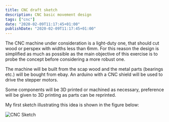 ```yaml
---
title: CNC draft sketch
description: CNC basic movement design
tags: ["cnc"]
date: "2020-02-09T11:17:45+01:00"
publishDate: "2020-02-09T11:17:45+01:00"
---
```


The CNC machine under consideration is a light-duty one, that should cut wood or perspex with widths less than 6mm. For this reason the design is simplified as much as possible as the main objective of this exercise is to probe the concept before considering a more robust one.

The machine will be built from the scap wood and the metal parts (bearings etc.) will be bought from ebay. An arduino with a CNC shield will be used to drive the stepper motors.

Some components will be 3D printed or machined as necessary, preference will be given to 3D printing as parts can be reprinted.

My first sketch illustrating this idea is shown in the figure below:

![CNC Sketch](/post/img/cnc_overview.jpg)
